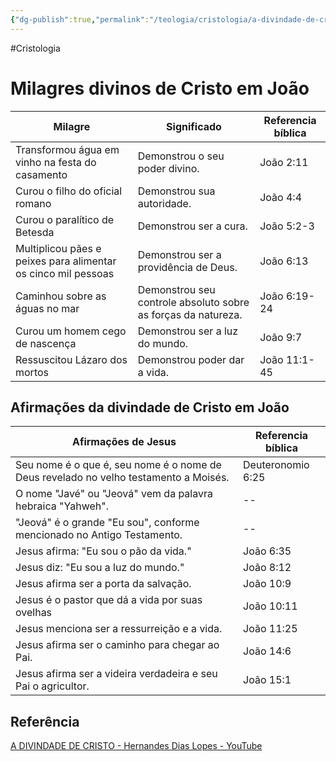 ```yaml
---
{"dg-publish":true,"permalink":"/teologia/cristologia/a-divindade-de-cristo/","title":"A divindade de Cristo","metatags":{"description":"No Evangelho segundo João é descrita a divindade de Cristo"},"contentClasses":"row-alt row-hover","noteIcon":1,"updated":"2025-05-27T09:52:50.536-03:00"}
---
```


#Cristologia 

# Milagres divinos de Cristo em João

| **Milagre**                                                   | **Significado**                                               | **Referencia bíblica** |
| ------------------------------------------------------------- | ------------------------------------------------------------- | ---------------------- |
| Transformou água em vinho na festa do casamento               | Demonstrou o seu poder divino.                                | João 2:11              |
| Curou o filho do oficial romano                               | Demonstrou sua autoridade.                                    | João 4:4               |
| Curou o paralítico de Betesda                                 | Demonstrou ser a cura.                                        | João 5:2-3             |
| Multiplicou pães e peixes para alimentar os cinco mil pessoas | Demonstrou ser a providência de Deus.                         | João 6:13              |
| Caminhou sobre as águas no mar                                | Demonstrou seu controle absoluto sobre as forças da natureza. | João 6:19-24           |
| Curou um homem cego de nascença                               | Demonstrou ser a luz do mundo.                                | João 9:7               |
| Ressuscitou Lázaro dos mortos                                 | Demonstrou poder dar a vida.                                  | João 11:1-45           |

## Afirmações da divindade de Cristo em João

| **Afirmações de Jesus**                                                              | **Referencia bíblica** |
| ------------------------------------------------------------------------------------ | ---------------------- |
| Seu nome é o que é, seu nome é o nome de Deus revelado no velho testamento a Moisés. | Deuteronomio 6:25      |
| O nome "Javé" ou "Jeová" vem da palavra hebraica "Yahweh".                           | --                     |
| "Jeová" é o grande "Eu sou", conforme mencionado no Antigo Testamento.               | --                     |
| Jesus afirma: "Eu sou o pão da vida."                                                | João 6:35              |
| Jesus diz: "Eu sou a luz do mundo."                                                  | João 8:12              |
| Jesus afirma ser a porta da salvação.                                                | João 10:9              |
| Jesus é o pastor que dá a vida por suas ovelhas                                      | João 10:11             |
| Jesus menciona ser a ressurreição e a vida.                                          | João 11:25             |
| Jesus afirma ser o caminho para chegar ao Pai.                                       | João 14:6              |
| Jesus afirma ser a videira verdadeira e seu Pai o agricultor.                        | João 15:1              |

## Referência

[A DIVINDADE DE CRISTO - Hernandes Dias Lopes - YouTube](https://www.youtube.com/watch?v=WGsKm3BrXZk)
